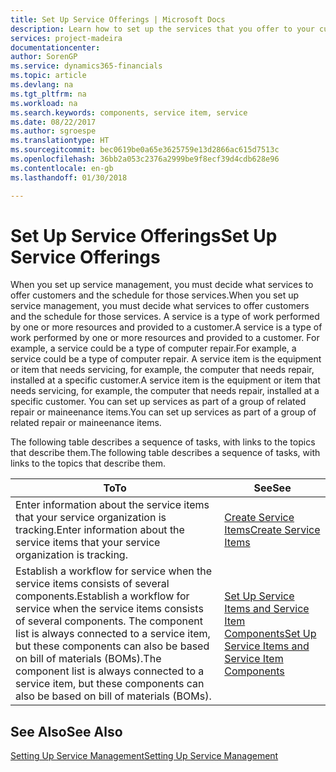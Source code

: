 ```yaml
---
title: Set Up Service Offerings | Microsoft Docs
description: Learn how to set up the services that you offer to your customers.
services: project-madeira
documentationcenter: 
author: SorenGP
ms.service: dynamics365-financials
ms.topic: article
ms.devlang: na
ms.tgt_pltfrm: na
ms.workload: na
ms.search.keywords: components, service item, service
ms.date: 08/22/2017
ms.author: sgroespe
ms.translationtype: HT
ms.sourcegitcommit: bec0619be0a65e3625759e13d2866ac615d7513c
ms.openlocfilehash: 36bb2a053c2376a2999be9f8ecf39d4cdb628e96
ms.contentlocale: en-gb
ms.lasthandoff: 01/30/2018

---
```


# <a name="set-up-service-offerings"></a><span data-ttu-id="7069d-103">Set Up Service Offerings</span><span class="sxs-lookup"><span data-stu-id="7069d-103">Set Up Service Offerings</span></span>
<span data-ttu-id="7069d-104">When you set up service management, you must decide what services to offer customers and the schedule for those services.</span><span class="sxs-lookup"><span data-stu-id="7069d-104">When you set up service management, you must decide what services to offer customers and the schedule for those services.</span></span> <span data-ttu-id="7069d-105">A service is a type of work performed by one or more resources and provided to a customer.</span><span class="sxs-lookup"><span data-stu-id="7069d-105">A service is a type of work performed by one or more resources and provided to a customer.</span></span> <span data-ttu-id="7069d-106">For example, a service could be a type of computer repair.</span><span class="sxs-lookup"><span data-stu-id="7069d-106">For example, a service could be a type of computer repair.</span></span> <span data-ttu-id="7069d-107">A service item is the equipment or item that needs servicing, for example, the computer that needs repair, installed at a specific customer.</span><span class="sxs-lookup"><span data-stu-id="7069d-107">A service item is the equipment or item that needs servicing, for example, the computer that needs repair, installed at a specific customer.</span></span> <span data-ttu-id="7069d-108">You can set up services as part of a group of related repair or maineenance items.</span><span class="sxs-lookup"><span data-stu-id="7069d-108">You can set up services as part of a group of related repair or maineenance items.</span></span>  
  
<span data-ttu-id="7069d-109">The following table describes a sequence of tasks, with links to the topics that describe them.</span><span class="sxs-lookup"><span data-stu-id="7069d-109">The following table describes a sequence of tasks, with links to the topics that describe them.</span></span>  
  
|<span data-ttu-id="7069d-110">**To**</span><span class="sxs-lookup"><span data-stu-id="7069d-110">**To**</span></span>|<span data-ttu-id="7069d-111">**See**</span><span class="sxs-lookup"><span data-stu-id="7069d-111">**See**</span></span>|  
|------------|-------------|  
|<span data-ttu-id="7069d-112">Enter information about the service items that your service organization is tracking.</span><span class="sxs-lookup"><span data-stu-id="7069d-112">Enter information about the service items that your service organization is tracking.</span></span>|[<span data-ttu-id="7069d-113">Create Service Items</span><span class="sxs-lookup"><span data-stu-id="7069d-113">Create Service Items</span></span>](service-how-to-create-service-items.md)|  
|<span data-ttu-id="7069d-114">Establish a workflow for service when the service items consists of several components.</span><span class="sxs-lookup"><span data-stu-id="7069d-114">Establish a workflow for service when the service items consists of several components.</span></span> <span data-ttu-id="7069d-115">The component list is always connected to a service item, but these components can also be based on bill of materials (BOMs).</span><span class="sxs-lookup"><span data-stu-id="7069d-115">The component list is always connected to a service item, but these components can also be based on bill of materials (BOMs).</span></span>|[<span data-ttu-id="7069d-116">Set Up Service Items and Service Item Components</span><span class="sxs-lookup"><span data-stu-id="7069d-116">Set Up Service Items and Service Item Components</span></span>](service-how-setup-service-items.md)|  
  
## <a name="see-also"></a><span data-ttu-id="7069d-117">See Also</span><span class="sxs-lookup"><span data-stu-id="7069d-117">See Also</span></span>  
[<span data-ttu-id="7069d-118">Setting Up Service Management</span><span class="sxs-lookup"><span data-stu-id="7069d-118">Setting Up Service Management</span></span>](service-setup-service.md)   
